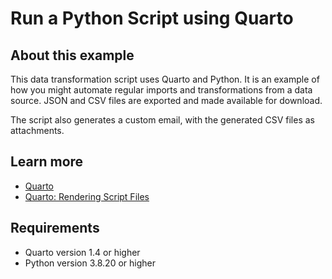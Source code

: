 # Run a Python Script using Quarto

## About this example

This data transformation script uses Quarto and Python. It is an example
of how you might automate regular imports and transformations from a data
source. JSON and CSV files are exported and made available for download.

The script also generates a custom email, with the generated CSV files as
attachments.


## Learn more

* [Quarto](https://quarto.org)
* [Quarto: Rendering Script Files](https://quarto.org/docs/computations/render-scripts.html)

## Requirements

* Quarto version 1.4 or higher
* Python version 3.8.20 or higher

